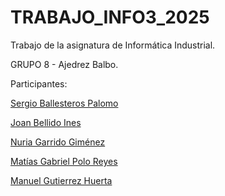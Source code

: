 # TRABAJO_INFO3_2025
 Trabajo de la asignatura de Informática Industrial.
 
 GRUPO 8 - Ajedrez Balbo.
 
 Participantes:
 
 [Sergio Ballesteros Palomo](https://github.com/Sergius842) 
 
 [Joan Bellido Ines](https://github.com/JoanBellido) 
 
 [Nuria Garrido Giménez](https://github.com/Nuria0509) 
 
 [Matías Gabriel Polo Reyes](https://github.com/matiaspolo)  
 
 [Manuel Gutierrez Huerta](https://github.com/Manuelguti99) 

